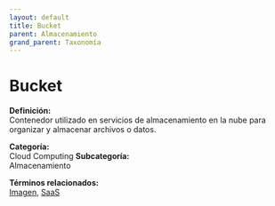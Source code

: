 ```yaml
---
layout: default
title: Bucket
parent: Almacenamiento
grand_parent: Taxonomía
---
```


# Bucket

**Definición:**  
Contenedor utilizado en servicios de almacenamiento en la nube para organizar y almacenar archivos o datos.

**Categoría:**  
Cloud Computing 
**Subcategoría:**  
Almacenamiento

**Términos relacionados:**  
[Imagen](https://maleniski.github.io/diccionario-angl-tec-mx/docs/taxonomia/cloud-computing/almacenamiento/imagen.html), [SaaS](https://maleniski.github.io/diccionario-angl-tec-mx/docs/taxonomia/cloud-computing/almacenamiento/saas.html)
